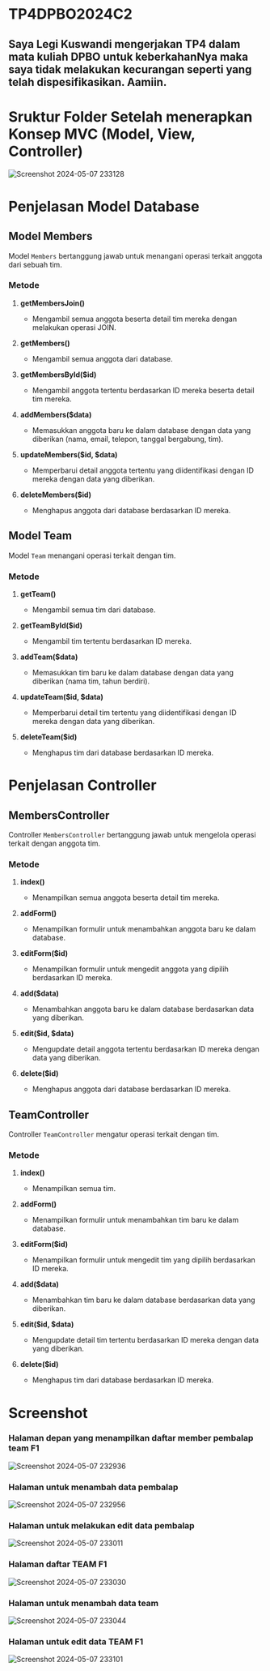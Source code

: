 # TP4DPBO2024C2

## Saya Legi Kuswandi mengerjakan TP4 dalam mata kuliah DPBO untuk keberkahanNya maka saya tidak melakukan kecurangan seperti yang telah dispesifikasikan. Aamiin.

# Sruktur Folder Setelah menerapkan Konsep MVC (Model, View, Controller)
![Screenshot 2024-05-07 233128](https://github.com/LegiKuswandi/TP4DPBO2024C2/assets/147142081/e933e8d0-4e0f-4ef7-8441-f7c7ad5ef24b)


# Penjelasan Model Database

## Model Members

Model `Members` bertanggung jawab untuk menangani operasi terkait anggota dari sebuah tim.

### Metode

1. **getMembersJoin()**
   - Mengambil semua anggota beserta detail tim mereka dengan melakukan operasi JOIN.
   
2. **getMembers()**
   - Mengambil semua anggota dari database.
   
3. **getMembersById($id)**
   - Mengambil anggota tertentu berdasarkan ID mereka beserta detail tim mereka.
   
4. **addMembers($data)**
   - Memasukkan anggota baru ke dalam database dengan data yang diberikan (nama, email, telepon, tanggal bergabung, tim).
   
5. **updateMembers($id, $data)**
   - Memperbarui detail anggota tertentu yang diidentifikasi dengan ID mereka dengan data yang diberikan.
   
6. **deleteMembers($id)**
   - Menghapus anggota dari database berdasarkan ID mereka.

## Model Team

Model `Team` menangani operasi terkait dengan tim.

### Metode

1. **getTeam()**
   - Mengambil semua tim dari database.
   
2. **getTeamById($id)**
   - Mengambil tim tertentu berdasarkan ID mereka.
   
3. **addTeam($data)**
   - Memasukkan tim baru ke dalam database dengan data yang diberikan (nama tim, tahun berdiri).
   
4. **updateTeam($id, $data)**
   - Memperbarui detail tim tertentu yang diidentifikasi dengan ID mereka dengan data yang diberikan.
   
5. **deleteTeam($id)**
   - Menghapus tim dari database berdasarkan ID mereka.

# Penjelasan Controller

## MembersController

Controller `MembersController` bertanggung jawab untuk mengelola operasi terkait dengan anggota tim.

### Metode

1. **index()**
   - Menampilkan semua anggota beserta detail tim mereka.

2. **addForm()**
   - Menampilkan formulir untuk menambahkan anggota baru ke dalam database.

3. **editForm($id)**
   - Menampilkan formulir untuk mengedit anggota yang dipilih berdasarkan ID mereka.

4. **add($data)**
   - Menambahkan anggota baru ke dalam database berdasarkan data yang diberikan.

5. **edit($id, $data)**
   - Mengupdate detail anggota tertentu berdasarkan ID mereka dengan data yang diberikan.

6. **delete($id)**
   - Menghapus anggota dari database berdasarkan ID mereka.

## TeamController

Controller `TeamController` mengatur operasi terkait dengan tim.

### Metode

1. **index()**
   - Menampilkan semua tim.

2. **addForm()**
   - Menampilkan formulir untuk menambahkan tim baru ke dalam database.

3. **editForm($id)**
   - Menampilkan formulir untuk mengedit tim yang dipilih berdasarkan ID mereka.

4. **add($data)**
   - Menambahkan tim baru ke dalam database berdasarkan data yang diberikan.

5. **edit($id, $data)**
   - Mengupdate detail tim tertentu berdasarkan ID mereka dengan data yang diberikan.

6. **delete($id)**
   - Menghapus tim dari database berdasarkan ID mereka.

# Screenshot

### Halaman depan yang menampilkan daftar member pembalap team F1
![Screenshot 2024-05-07 232936](https://github.com/LegiKuswandi/TP4DPBO2024C2/assets/147142081/83eebc61-e1fa-47e0-b63b-8b37094788b4)

### Halaman untuk menambah data pembalap
![Screenshot 2024-05-07 232956](https://github.com/LegiKuswandi/TP4DPBO2024C2/assets/147142081/82467794-c9d3-41e5-90ac-ccd84fab1519)

### Halaman untuk melakukan edit data pembalap
![Screenshot 2024-05-07 233011](https://github.com/LegiKuswandi/TP4DPBO2024C2/assets/147142081/f3ea64bf-b8a4-40c2-9343-5edd5cb000ca)

### Halaman daftar TEAM F1
![Screenshot 2024-05-07 233030](https://github.com/LegiKuswandi/TP4DPBO2024C2/assets/147142081/bd801da4-ff4a-4e81-bbd6-850dd152c6b1)

### Halaman untuk menambah data team
![Screenshot 2024-05-07 233044](https://github.com/LegiKuswandi/TP4DPBO2024C2/assets/147142081/d0be7b44-d551-4c01-8342-5b1927958b9b)

### Halaman untuk edit data TEAM F1
![Screenshot 2024-05-07 233101](https://github.com/LegiKuswandi/TP4DPBO2024C2/assets/147142081/a3b52fe6-2442-4abe-af84-d951e1c6aa69)





